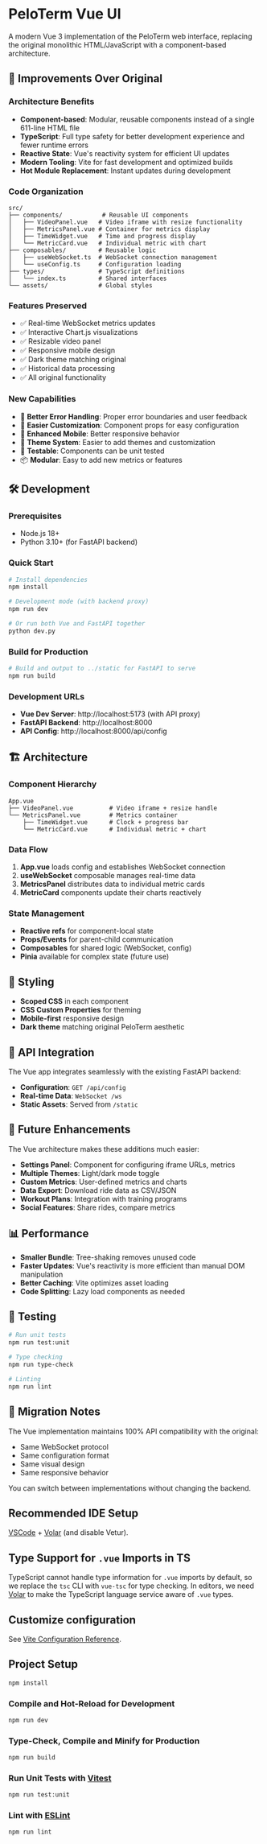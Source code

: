 # PeloTerm Vue UI

A modern Vue 3 implementation of the PeloTerm web interface, replacing the original monolithic HTML/JavaScript with a component-based architecture.

## 🚀 Improvements Over Original

### Architecture Benefits
- **Component-based**: Modular, reusable components instead of a single 611-line HTML file
- **TypeScript**: Full type safety for better development experience and fewer runtime errors
- **Reactive State**: Vue's reactivity system for efficient UI updates
- **Modern Tooling**: Vite for fast development and optimized builds
- **Hot Module Replacement**: Instant updates during development

### Code Organization
```
src/
├── components/           # Reusable UI components
│   ├── VideoPanel.vue   # Video iframe with resize functionality
│   ├── MetricsPanel.vue # Container for metrics display
│   ├── TimeWidget.vue   # Time and progress display
│   └── MetricCard.vue   # Individual metric with chart
├── composables/         # Reusable logic
│   ├── useWebSocket.ts  # WebSocket connection management
│   └── useConfig.ts     # Configuration loading
├── types/               # TypeScript definitions
│   └── index.ts         # Shared interfaces
└── assets/              # Global styles
```

### Features Preserved
- ✅ Real-time WebSocket metrics updates
- ✅ Interactive Chart.js visualizations
- ✅ Resizable video panel
- ✅ Responsive mobile design
- ✅ Dark theme matching original
- ✅ Historical data processing
- ✅ All original functionality

### New Capabilities
- 🎯 **Better Error Handling**: Proper error boundaries and user feedback
- 🔧 **Easier Customization**: Component props for easy configuration
- 📱 **Enhanced Mobile**: Better responsive behavior
- 🎨 **Theme System**: Easier to add themes and customization
- 🧪 **Testable**: Components can be unit tested
- 📦 **Modular**: Easy to add new metrics or features

## 🛠 Development

### Prerequisites
- Node.js 18+ 
- Python 3.10+ (for FastAPI backend)

### Quick Start
```bash
# Install dependencies
npm install

# Development mode (with backend proxy)
npm run dev

# Or run both Vue and FastAPI together
python dev.py
```

### Build for Production
```bash
# Build and output to ../static for FastAPI to serve
npm run build
```

### Development URLs
- **Vue Dev Server**: http://localhost:5173 (with API proxy)
- **FastAPI Backend**: http://localhost:8000
- **API Config**: http://localhost:8000/api/config

## 🏗 Architecture

### Component Hierarchy
```
App.vue
├── VideoPanel.vue          # Video iframe + resize handle
└── MetricsPanel.vue        # Metrics container
    ├── TimeWidget.vue      # Clock + progress bar
    └── MetricCard.vue      # Individual metric + chart
```

### Data Flow
1. **App.vue** loads config and establishes WebSocket connection
2. **useWebSocket** composable manages real-time data
3. **MetricsPanel** distributes data to individual metric cards
4. **MetricCard** components update their charts reactively

### State Management
- **Reactive refs** for component-local state
- **Props/Events** for parent-child communication
- **Composables** for shared logic (WebSocket, config)
- **Pinia** available for complex state (future use)

## 🎨 Styling

- **Scoped CSS** in each component
- **CSS Custom Properties** for theming
- **Mobile-first** responsive design
- **Dark theme** matching original PeloTerm aesthetic

## 🔌 API Integration

The Vue app integrates seamlessly with the existing FastAPI backend:

- **Configuration**: `GET /api/config`
- **Real-time Data**: `WebSocket /ws`
- **Static Assets**: Served from `/static`

## 🚀 Future Enhancements

The Vue architecture makes these additions much easier:

- **Settings Panel**: Component for configuring iframe URLs, metrics
- **Multiple Themes**: Light/dark mode toggle
- **Custom Metrics**: User-defined metrics and charts
- **Data Export**: Download ride data as CSV/JSON
- **Workout Plans**: Integration with training programs
- **Social Features**: Share rides, compare metrics

## 📊 Performance

- **Smaller Bundle**: Tree-shaking removes unused code
- **Faster Updates**: Vue's reactivity is more efficient than manual DOM manipulation
- **Better Caching**: Vite optimizes asset loading
- **Code Splitting**: Lazy load components as needed

## 🧪 Testing

```bash
# Run unit tests
npm run test:unit

# Type checking
npm run type-check

# Linting
npm run lint
```

## 📝 Migration Notes

The Vue implementation maintains 100% API compatibility with the original:
- Same WebSocket protocol
- Same configuration format
- Same visual design
- Same responsive behavior

You can switch between implementations without changing the backend.

## Recommended IDE Setup

[VSCode](https://code.visualstudio.com/) + [Volar](https://marketplace.visualstudio.com/items?itemName=Vue.volar) (and disable Vetur).

## Type Support for `.vue` Imports in TS

TypeScript cannot handle type information for `.vue` imports by default, so we replace the `tsc` CLI with `vue-tsc` for type checking. In editors, we need [Volar](https://marketplace.visualstudio.com/items?itemName=Vue.volar) to make the TypeScript language service aware of `.vue` types.

## Customize configuration

See [Vite Configuration Reference](https://vite.dev/config/).

## Project Setup

```sh
npm install
```

### Compile and Hot-Reload for Development

```sh
npm run dev
```

### Type-Check, Compile and Minify for Production

```sh
npm run build
```

### Run Unit Tests with [Vitest](https://vitest.dev/)

```sh
npm run test:unit
```

### Lint with [ESLint](https://eslint.org/)

```sh
npm run lint
```
